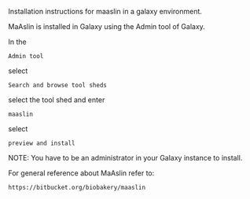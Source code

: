 Installation instructions for maaslin in a galaxy environment.

MaAslin is installed in Galaxy using the Admin tool of Galaxy.

In the 
```
Admin tool
```
select 
```
Search and browse tool sheds
```
select the tool shed and enter
```
maaslin
```
select
```
preview and install
```

NOTE:  You have to be an administrator in your Galaxy instance to install.

For general reference about MaAslin refer to: 
```
https://bitbucket.org/biobakery/maaslin
```


